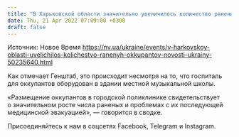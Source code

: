 ```yaml
---
title: "В Харьковской области значительно увеличилось количество раненых оккупантов: их свозят в поликлинику Балаклеи"
date: Thu, 21 Apr 2022 07:09:00 +0300
draft: false
---
```

Источник: Новое Время https://nv.ua/ukraine/events/v-harkovskoy-oblasti-uvelichilos-kolichestvo-ranenyh-okkupantov-novosti-ukrainy-50235640.html


Как отмечает Генштаб, это происходит несмотря на то, что госпиталь для оккупантов оборудован в здании местной музыкальной школы.

«Размещение оккупантов в городской поликлинике свидетельствует о значительном росте числа раненых и проблемах с их последующей медицинской эвакуацией», — говорится в сводке.

Присоединяйтесь к нам в соцсетях Facebook, Telegram и Instagram.
